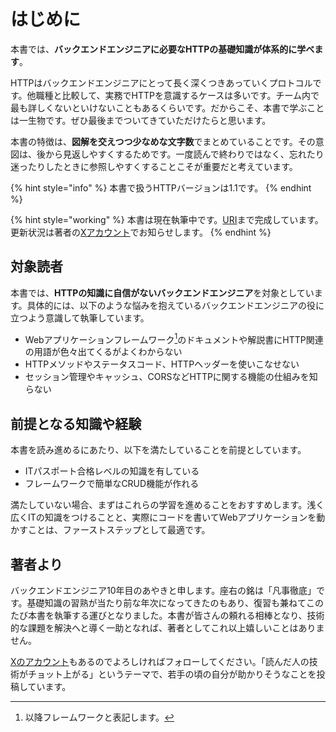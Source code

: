 # はじめに

本書では、**バックエンドエンジニアに必要なHTTPの基礎知識が体系的に学べます**。

HTTPはバックエンドエンジニアにとって長く深くつきあっていくプロトコルです。他職種と比較して、実務でHTTPを意識するケースは多いです。チーム内で最も詳しくないといけないこともあるくらいです。だからこそ、本書で学ぶことは一生物です。ぜひ最後までついてきていただけたらと思います。

本書の特徴は、**図解を交えつつ少なめな文字数**でまとめていることです。その意図は、後から見返しやすくするためです。一度読んで終わりではなく、忘れたり迷ったりしたときに参照しやすくすることこそが重要だと考えています。

{% hint style="info" %}
本書で扱うHTTPバージョンは1.1です。
{% endhint %}

{% hint style="working" %}
本書は現在執筆中です。[URI](/uri.html)まで完成しています。更新状況は著者の[Xアカウント](https://x.com/ayaki2325)でお知らせします。
{% endhint %}

## 対象読者

本書では、**HTTPの知識に自信がないバックエンドエンジニア**を対象としています。具体的には、以下のような悩みを抱えているバックエンドエンジニアの役に立つよう意識して執筆しています。

* Webアプリケーションフレームワーク[^1]のドキュメントや解説書にHTTP関連の用語が色々出てくるがよくわからない
* HTTPメソッドやステータスコード、HTTPヘッダーを使いこなせない
* セッション管理やキャッシュ、CORSなどHTTPに関する機能の仕組みを知らない

## 前提となる知識や経験

本書を読み進めるにあたり、以下を満たしていることを前提としています。

* ITパスポート合格レベルの知識を有している
* フレームワークで簡単なCRUD機能が作れる

満たしていない場合、まずはこれらの学習を進めることをおすすめします。浅く広くITの知識をつけることと、実際にコードを書いてWebアプリケーションを動かすことは、ファーストステップとして最適です。

## 著者より

バックエンドエンジニア10年目のあやきと申します。座右の銘は「凡事徹底」です。基礎知識の習熟が当たり前な年次になってきたのもあり、復習も兼ねてこのたび本書を執筆する運びとなりました。本書が皆さんの頼れる相棒となり、技術的な課題を解決へと導く一助となれば、著者としてこれ以上嬉しいことはありません。

[Xのアカウント](https://x.com/ayaki2325)もあるのでよろしければフォローしてください。「読んだ人の技術がチョット上がる」というテーマで、若手の頃の自分が助かりそうなことを投稿しています。

[^1]: 以降フレームワークと表記します。
